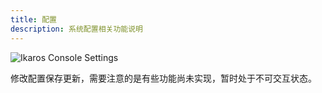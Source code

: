 ```yaml
---
title: 配置
description: 系统配置相关功能说明
---
```


![Ikaros Console Settings](/img/user-guide-settings/Snipaste_2023-07-30_14-46-53.png)

修改配置保存更新，需要注意的是有些功能尚未实现，暂时处于不可交互状态。
